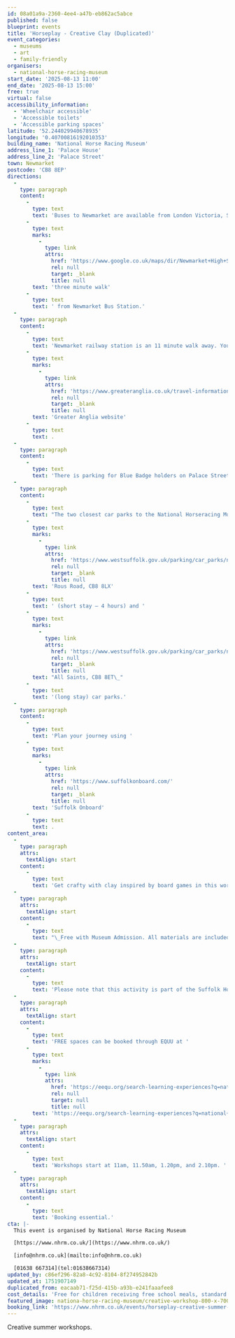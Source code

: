 ```yaml
---
id: 08a01a9a-2360-4ee4-a47b-eb862ac5abce
published: false
blueprint: events
title: 'Horseplay - Creative Clay (Duplicated)'
event_categories:
  - museums
  - art
  - family-friendly
organisers:
  - national-horse-racing-museum
start_date: '2025-08-13 11:00'
end_date: '2025-08-13 15:00'
free: true
virtual: false
accessibility_information:
  - 'Wheelchair accessible'
  - 'Accessible toilets'
  - 'Accessible parking spaces'
latitude: '52.244029940678935'
longitude: '0.40700816192010353'
building_name: 'National Horse Racing Museum'
address_line_1: 'Palace House'
address_line_2: 'Palace Street'
town: Newmarket
postcode: 'CB8 8EP'
directions:
  -
    type: paragraph
    content:
      -
        type: text
        text: 'Buses to Newmarket are available from London Victoria, Stansted, Cambridge, Bury St Edmunds and Great Yarmouth. The closest bus stop to the museum is on the High Street and just a 2 minute walk from Palace House via Sun Lane, next to Pizza Express. It is just a '
      -
        type: text
        marks:
          -
            type: link
            attrs:
              href: 'https://www.google.co.uk/maps/dir/Newmarket+High+St,+Newmarket+CB8+8JH/National+Horseracing+Museum,+Palace+St,+Newmarket+CB8+8EP/@52.2435967,0.4036543,17z/data=!3m1!4b1!4m14!4m13!1m5!1m1!1s0x47d8426600107deb:0xf0338d80ad1822a2!2m2!1d0.4051046!2d52.2434653!1m5!1m1!1s0x47d842660813eb97:0x26c8aa551c3826db!2m2!1d0.4074339!2d52.2437964!3e3?entry=ttu&g_ep=EgoyMDI0MTAyOS4wIKXMDSoASAFQAw%3D%3D'
              rel: null
              target: _blank
              title: null
        text: 'three minute walk'
      -
        type: text
        text: ' from Newmarket Bus Station.'
  -
    type: paragraph
    content:
      -
        type: text
        text: 'Newmarket railway station is an 11 minute walk away. You can find up to date train times on the '
      -
        type: text
        marks:
          -
            type: link
            attrs:
              href: 'https://www.greateranglia.co.uk/travel-information/station-information/nmk'
              rel: null
              target: _blank
              title: null
        text: 'Greater Anglia website'
      -
        type: text
        text: .
  -
    type: paragraph
    content:
      -
        type: text
        text: 'There is parking for Blue Badge holders on Palace Street. Please observe local highway restrictions and ensure you display your Blue Badge at all times.'
  -
    type: paragraph
    content:
      -
        type: text
        text: "The two closest car parks to the National Horseracing Museum are\_"
      -
        type: text
        marks:
          -
            type: link
            attrs:
              href: 'https://www.westsuffolk.gov.uk/parking/car_parks/newmarket-car-parks.cfm'
              rel: null
              target: _blank
              title: null
        text: 'Rous Road, CB8 8LX'
      -
        type: text
        text: ' (short stay – 4 hours) and '
      -
        type: text
        marks:
          -
            type: link
            attrs:
              href: 'https://www.westsuffolk.gov.uk/parking/car_parks/newmarket-car-parks.cfm'
              rel: null
              target: _blank
              title: null
        text: "All Saints, CB8 8ET\_"
      -
        type: text
        text: '(long stay) car parks.'
  -
    type: paragraph
    content:
      -
        type: text
        text: 'Plan your journey using '
      -
        type: text
        marks:
          -
            type: link
            attrs:
              href: 'https://www.suffolkonboard.com/'
              rel: null
              target: _blank
              title: null
        text: 'Suffolk Onboard'
      -
        type: text
        text: .
content_area:
  -
    type: paragraph
    attrs:
      textAlign: start
    content:
      -
        type: text
        text: 'Get crafty with clay inspired by board games in this workshop with Studio Scribbles. Get crafty together in this fun workshop inspired by our special exhibition, HORSEPLAY!'
  -
    type: paragraph
    attrs:
      textAlign: start
    content:
      -
        type: text
        text: "\_Free with Museum Admission. All materials are included."
  -
    type: paragraph
    attrs:
      textAlign: start
    content:
      -
        type: text
        text: 'Please note that this activity is part of the Suffolk Holiday and Activity Fund programme of holiday provision and if your child receives free school meals, you are eligible for a FREE family museum visit, workshop and your child will receive a freshly made nutritious packed lunch from The Tack Box.'
  -
    type: paragraph
    attrs:
      textAlign: start
    content:
      -
        type: text
        text: 'FREE spaces can be booked through EQUU at '
      -
        type: text
        marks:
          -
            type: link
            attrs:
              href: 'https://eequ.org/search-learning-experiences?q=national+horseracing+museum'
              rel: null
              target: null
              title: null
        text: 'https://eequ.org/search-learning-experiences?q=national+horseracing+museum'
  -
    type: paragraph
    attrs:
      textAlign: start
    content:
      -
        type: text
        text: 'Workshops start at 11am, 11.50am, 1.20pm, and 2.10pm. '
  -
    type: paragraph
    attrs:
      textAlign: start
    content:
      -
        type: text
        text: 'Booking essential.'
cta: |-
  This event is organised by National Horse Racing Museum

  [https://www.nhrm.co.uk/](https://www.nhrm.co.uk/) 

  [info@nhrm.co.uk](mailto:info@nhrm.co.uk)

  [01638 667314](tel:01638667314)
updated_by: c86ef296-82a8-4c92-8104-8f274952842b
updated_at: 1751907149
duplicated_from: eacaab71-f25d-415b-a93b-e241faaafee8
cost_details: 'Free for children receiving free school meals, standard tickets from £10'
featured_image: nationa-horse-racing-museum/creative-workshop-800-x-700px-aspect-ratio-800-700.png
booking_link: 'https://www.nhrm.co.uk/events/horseplay-creative-summer-family-friendly-workshop-copy-copy-2/'
---
```

Creative summer workshops.